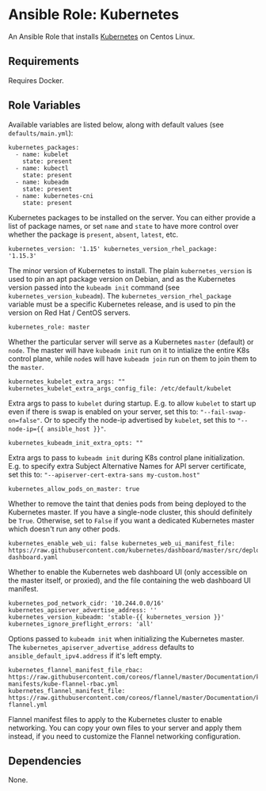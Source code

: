 # Ansible Role: Kubernetes

An Ansible Role that installs [Kubernetes](https://kubernetes.io) on
Centos Linux.

## Requirements

Requires Docker.

## Role Variables

Available variables are listed below, along with default values (see
`defaults/main.yml`):

    kubernetes_packages:
      - name: kubelet
        state: present
      - name: kubectl
        state: present
      - name: kubeadm
        state: present
      - name: kubernetes-cni
        state: present

Kubernetes packages to be installed on the server. You can either
provide a list of package names, or set `name` and `state` to have
more control over whether the package is `present`, `absent`,
`latest`, etc.

    kubernetes_version: '1.15' kubernetes_version_rhel_package:
    '1.15.3'

The minor version of Kubernetes to install. The plain
`kubernetes_version` is used to pin an apt package version on Debian,
and as the Kubernetes version passed into the `kubeadm init` command
(see `kubernetes_version_kubeadm`). The
`kubernetes_version_rhel_package` variable must be a specific
Kubernetes release, and is used to pin the version on Red Hat / CentOS
servers.

    kubernetes_role: master

Whether the particular server will serve as a Kubernetes `master`
(default) or `node`. The master will have `kubeadm init` run on it to
intialize the entire K8s control plane, while `node`s will have
`kubeadm join` run on them to join them to the `master`.

    kubernetes_kubelet_extra_args: ""
    kubernetes_kubelet_extra_args_config_file: /etc/default/kubelet

Extra args to pass to `kubelet` during startup. E.g. to allow
`kubelet` to start up even if there is swap is enabled on your server,
set this to: `"--fail-swap-on=false"`. Or to specify the node-ip
advertised by `kubelet`, set this to `"--node-ip={{ ansible_host }}"`.

    kubernetes_kubeadm_init_extra_opts: ""

Extra args to pass to `kubeadm init` during K8s control plane
initialization. E.g. to specify extra Subject Alternative Names for
API server certificate, set this to: `"--apiserver-cert-extra-sans
my-custom.host"`

    kubernetes_allow_pods_on_master: true

Whether to remove the taint that denies pods from being deployed to
the Kubernetes master. If you have a single-node cluster, this should
definitely be `True`. Otherwise, set to `False` if you want a
dedicated Kubernetes master which doesn't run any other pods.

    kubernetes_enable_web_ui: false kubernetes_web_ui_manifest_file:
    https://raw.githubusercontent.com/kubernetes/dashboard/master/src/deploy/recommended/kubernetes-dashboard.yaml

Whether to enable the Kubernetes web dashboard UI (only accessible on
the master itself, or proxied), and the file containing the web
dashboard UI manifest.

    kubernetes_pod_network_cidr: '10.244.0.0/16'
    kubernetes_apiserver_advertise_address: ''
    kubernetes_version_kubeadm: 'stable-{{ kubernetes_version }}'
    kubernetes_ignore_preflight_errors: 'all'

Options passed to `kubeadm init` when initializing the Kubernetes
master. The `kubernetes_apiserver_advertise_address` defaults to
`ansible_default_ipv4.address` if it's left empty.


    kubernetes_flannel_manifest_file_rbac:
    https://raw.githubusercontent.com/coreos/flannel/master/Documentation/k8s-manifests/kube-flannel-rbac.yml
    kubernetes_flannel_manifest_file:
    https://raw.githubusercontent.com/coreos/flannel/master/Documentation/kube-flannel.yml

Flannel manifest files to apply to the Kubernetes cluster to enable
networking. You can copy your own files to your server and apply them
instead, if you need to customize the Flannel networking
configuration.

## Dependencies

None.
